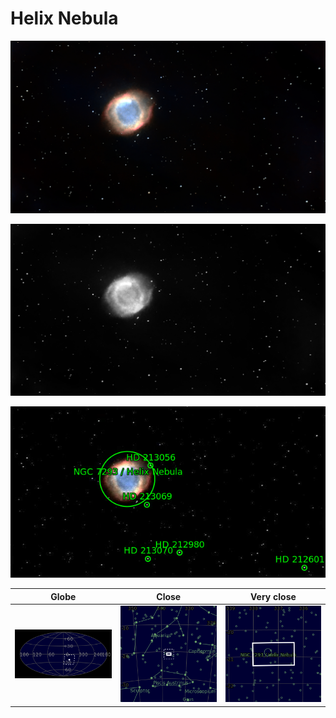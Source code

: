 # Helix Nebula
![IMG](../Imaging//Original/Helix_Nebula.jpg)



![IMG](../Imaging//Grayscale/Helix_Nebula.jpg)

![IMG](../Imaging//Annotated/Helix_Nebula_Annotated.jpg)

| Globe | Close | Very close |
| ----- | ----- | ----- |
|![IMG](../Imaging//Annotated/Helix_Nebula_Globe.jpg) |![IMG](../Imaging//Annotated/Helix_Nebula_Close.jpg) |![IMG](../Imaging//Annotated/Helix_Nebula_Closer.jpg) |